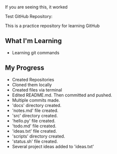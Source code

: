 If you are seeing this, it worked

Test GitHub Repository:

This is a practice repository for learning GitHub

## What I'm Learning
- Learning git commands

## My Progress
- Created Repositories
- Cloned them locally
- Created files via terminal
- Edited README.md. Then committed and pushed.
- Multiple commits made.
- 'docs' directory created.
- 'notes.md' file created.
- 'src' directory created.
- 'hello.py' file created.
- 'todo.md' file created.
- 'ideas.txt' file created.
- 'scripts' directory created.
- 'status.sh' file created.
- Several project ideas added to 'ideas.txt'